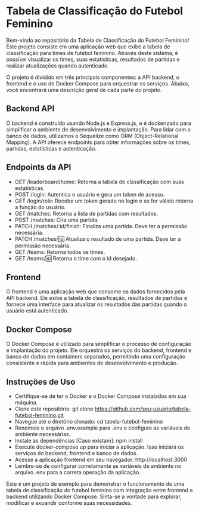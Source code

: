 
# Tabela de Classificação do Futebol Feminino

Bem-vindo ao repositório da Tabela de Classificação do Futebol Feminino! Este projeto consiste em uma aplicação web que exibe a tabela de classificação para times de futebol feminino. Através deste sistema, é possível visualizar os times, suas estatísticas, resultados de partidas e realizar atualizações quando autenticado.

O projeto é dividido em três principais componentes: a API backend, o frontend e o uso de Docker Compose para orquestrar os serviços. Abaixo, você encontrará uma descrição geral de cada parte do projeto.

## Backend API
O backend é construído usando Node.js e Express.js, e é dockerizado para simplificar o ambiente de desenvolvimento e implantação. Para lidar com o banco de dados, utilizamos o Sequelize como ORM (Object-Relational Mapping). A API oferece endpoints para obter informações sobre os times, partidas, estatísticas e autenticação.

## Endpoints da API
- GET /leaderboard/home: Retorna a tabela de classificação com suas estatísticas.
- POST /login: Autentica o usuário e gera um token de acesso.
- GET /login/role: Recebe um token gerado no login e se for válido retorna a função do usuário.
- GET /matches: Retorna a lista de partidas com resultados.
- POST /matches: Cria uma partida.
- PATCH /matches/:id/finish: Finaliza uma partida. Deve ter a permissão necessária.
- PATCH /matches/:id: Atualiza o resultado de uma partida. Deve ter a permissão necessária.
- GET /teams: Retorna todos os times.
- GET /teams/:id: Retorna o time com o id desejado.

## Frontend
O frontend é uma aplicação web que consome os dados fornecidos pela API backend. Ele exibe a tabela de classificação, resultados de partidas e fornece uma interface para atualizar os resultados das partidas quando o usuário está autenticado.

## Docker Compose
O Docker Compose é utilizado para simplificar o processo de configuração e implantação do projeto. Ele orquestra os serviços do backend, frontend e banco de dados em containers separados, permitindo uma configuração consistente e rápida para ambientes de desenvolvimento e produção.

## Instruções de Uso
- Certifique-se de ter o Docker e o Docker Compose instalados em sua máquina.
- Clone este repositório: git clone https://github.com/seu-usuario/tabela-futebol-feminino.git
- Navegue até o diretório clonado: cd tabela-futebol-feminino
- Renomeie o arquivo .env.example para .env e configure as variáveis de ambiente necessárias.
- Instale as dependências [Caso existam]: npm install
- Execute docker-compose up para iniciar a aplicação. Isso iniciará os serviços do backend, frontend e banco de dados.
- Acesse a aplicação frontend em seu navegador: http://localhost:3000
- Lembre-se de configurar corretamente as variáveis de ambiente no arquivo .env para a correta operação da aplicação.

Este é um projeto de exemplo para demonstrar o funcionamento de uma tabela de classificação do futebol feminino com integração entre frontend e backend utilizando Docker Compose. Sinta-se à vontade para explorar, modificar e expandir conforme suas necessidades.
